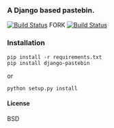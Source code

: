 ### A Django based pastebin.

[![Build Status](https://travis-ci.org/agiliq/django-pastebin.png?branch=master)](https://travis-ci.org/agiliq/django-pastebin)
FORK [![Build Status](https://travis-ci.org/HandyCodeJob/django-pastebin.png?branch=master)](https://travis-ci.org/HandyCodeJob/django-pastebin)

### Installation

    pip install -r requirements.txt
    pip install django-pastebin

or

    python setup.py install

#### License

BSD
